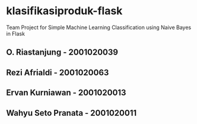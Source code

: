 # klasifikasiproduk-flask
Team Project for Simple Machine Learning Classification using Naive Bayes in Flask

## O. Riastanjung - 2001020039
## Rezi Afrialdi - 2001020063
## Ervan Kurniawan - 2001020013
## Wahyu Seto Pranata - 2001020011
